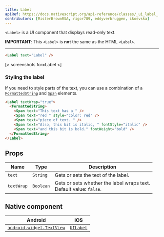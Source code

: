 ```yaml
---
title: Label
apiRef: https://docs.nativescript.org/api-reference/classes/_ui_label_.label
contributors: [MisterBrownRSA, rigor789, eddyverbruggen, ikoevska]
---
```


`<Label>` is a UI component that displays read-only text.

**IMPORTANT**: This `<Label>` is **not** the same as the HTML `<Label>`.

---

```html
<Label text="Label" />
```

[> screenshots for=Label <]

### Styling the label

If you need to style parts of the text, you can use a combination of a [`FormattedString`](https://docs.nativescript.org/cookbook/formatted-string-ng) and [`Span`](https://docs.nativescript.org/api-reference/classes/_text_span_.span) elements.

```html
<Label textWrap="true">
  <FormattedString>
    <Span text="This text has a " />
    <Span text="red " style="color: red" />
    <Span text="piece of text. " />
    <Span text="Also, this bit is italic, " fontStyle="italic" />
    <Span text="and this bit is bold." fontWeight="bold" />
  </FormattedString>
</Label>
```

## Props

| Name | Type | Description |
|------|------|-------------|
| `text` | `String` | Gets or sets the text of the label.
| `textWrap` | `Boolean` | Gets or sets whether the label wraps text.<br/>Default value: `false`.

## Native component

| Android | iOS |
|---------|-----|
| [`android.widget.TextView`](https://developer.android.com/reference/android/widget/TextView.html) | [`UILabel`](https://developer.apple.com/documentation/uikit/uilabel)
